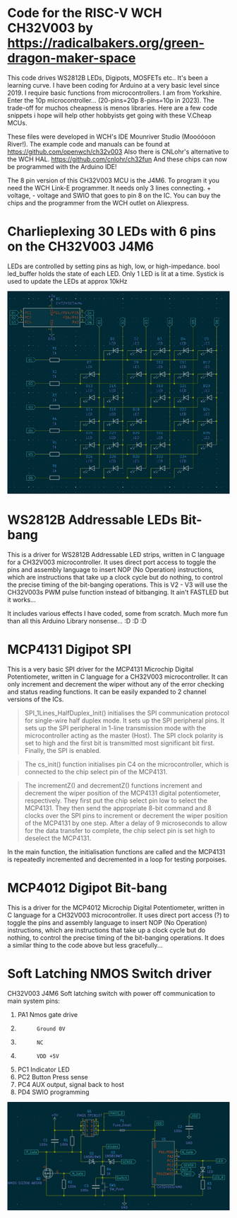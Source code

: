 # Code for the RISC-V WCH CH32V003 by https://radicalbakers.org/green-dragon-maker-space

This code drives WS2812B LEDs, Digipots, MOSFETs etc.. It's been a learning curve. I have been coding for Arduino at a very basic level since 2019. I require basic functions from microcontrollers. I am from Yorkshire. Enter the 10p microcontroller... (20-pins=20p 8-pins=10p in 2023). The trade-off for muchos cheapness is menos libraries. Here are a few code snippets i hope will help other hobbyists get going with these V.Cheap MCUs.

These files were developed in WCH's IDE Mounriver Studio (Mooóóoon River!). 
The example code and manuals can be found at https://github.com/openwch/ch32v003
Also there is CNLohr's alternative to the WCH HAL. https://github.com/cnlohr/ch32fun
And these chips can now be programmed with the Arduino IDE! 

The 8 pin version of this CH32V003 MCU is the J4M6. To program it you need the WCH Link-E programmer. It needs only 3 lines connecting. + voltage, - voltage and SWIO that goes to pin 8 on the IC. You can buy the chips and the programmer from the WCH outlet on Aliexpress.

# Charlieplexing 30 LEDs with 6 pins on the CH32V003 J4M6

LEDs are controlled by setting pins as high, low, or high-impedance.
bool led_buffer holds the state of each LED. Only 1 LED is lit at a time.
Systick is used to update the LEDs at approx 10kHz

![charlieplexing schematic](https://github.com/Blakesands/CH32V003/blob/5f146b100ca555e7c42f938b3817a3958abd47fd/charlieplexing_j4m6/charlieplexing_ch32v003.jpg)

# WS2812B Addressable LEDs Bit-bang

This is a driver for WS2812B Addressable LED strips, written in C language for a CH32V003 microcontroller. It uses direct port access to toggle the pins and assembly language to insert NOP (No Operation) instructions, which are instructions that take up a clock cycle but do nothing, to control the precise timing of the bit-banging operations. This is V2 - V3 will use the CH32V003s PWM pulse function instead of bitbanging. It ain't FASTLED but it works...

It includes various effects I have coded, some from scratch. Much more fun than all this Arduino Library nonsense... :D :D :D

# MCP4131 Digipot SPI

This is a very basic SPI driver for the MCP4131 Microchip Digital Potentiometer, written in C language for a CH32V003 microcontroller. It can only increment and decrement the wiper without any of the error checking and status reading functions. It can be easily expanded to 2 channel versions of the ICs.

>SPI_1Lines_HalfDuplex_Init() initialises the SPI communication protocol for single-wire half duplex mode. It sets up the SPI peripheral pins. It sets up the SPI peripheral in 1-line transmission mode with the microcontroller acting as the master (Host). The SPI clock polarity is set to high and the first bit is transmitted most significant bit first. Finally, the SPI is enabled.

>The cs_init() function initialises pin C4 on the microcontroller, which is connected to the chip select pin of the MCP4131.

>The incrementZ() and decrementZ() functions increment and decrement the wiper position of the MCP4131 digital potentiometer, respectively. They first put the chip select pin low to select the MCP4131. They then send the appropriate 8-bit command and 8 clocks over the SPI pins to increment or decrement the wiper position of the MCP4131 by one step. After a delay of 9 microseconds to allow for the data transfer to complete, the chip select pin is set high to deselect the MCP4131.

In the main function, the initialisation functions are called and the MCP4131 is repeatedly incremented and decremented in a loop for testing porpoises.

# MCP4012 Digipot Bit-bang

This is a driver for the MCP4012 Microchip Digital Potentiometer, written in C language for a CH32V003 microcontroller. It uses direct port access (?) to toggle the pins and assembly language to insert NOP (No Operation) instructions, which are instructions that take up a clock cycle but do nothing, to control the precise timing of the bit-banging operations. It does a similar thing to the code above but less gracefully...

# Soft Latching NMOS Switch driver

CH32V003 J4M6 Soft latching switch with power off communication to main system
pins:
1. PA1       Nmos gate drive
2.           Ground 0V
3.           NC
4.           VDD +5V
5. PC1       Indicator LED
6. PC2       Button Press sense
7. PC4       AUX output, signal back to host
8. PD4       SWIO programming
  
![NMOS Switch Shematic](CH32V003J4M6_Soft_Latch_Switch/Soft_Latching_Switch_CH32V003.jpg)
